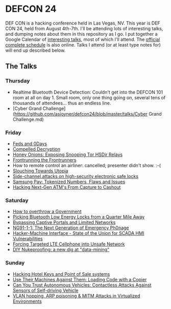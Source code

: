 # DEFCON 24

DEF CON is a hacking conference held in Las Vegas, NV.  This year is DEF CON 24, held from August 4th-7th.  I'll be attending lots of interesting talks, and dumping notes about them in this repository as I go.  I put together a Google Calendar of [interesting talks](https://calendar.google.com/calendar/embed?src=joyner.ws_f8gv1f22fi6plfbkgsms4i8470%40group.calendar.google.com&ctz=America/Los_Angeles), most of which I'll attend.  The [official complete schedule](https://www.defcon.org/html/defcon-24/dc-24-schedule.html) is also online.  Talks I attend (or at least type notes for) will end up described below.

## The Talks
### Thursday
* Realtime Bluetooth Device Detection: Couldn't get into the DEFCON 101 room at all on day 1.  Small room, only one thing going on, several tens of thousands of attendees... thus an endless line.
* [Cyber Grand Challenge](https://github.com/asjoyner/defcon24/blob/master/talks/Cyber Grand Challenge.md)

### Friday
* [Feds and 0Days](https://github.com/asjoyner/defcon24/blob/master/talks/FedsAnd0Days.md)
* [Compelled Decryption](https://github.com/asjoyner/defcon24/blob/master/talks/CompelledDecryption.md)
* [Honey Onions: Exposing Snooping Tor HSDir Relays](https://github.com/asjoyner/defcon24/blob/master/talks/HoneyOnions.md)
* [Frontrunning the Frontrunners](https://github.com/asjoyner/defcon24/blob/master/talks/FrontRunners.md)
* How to remote control an airliner: cancelled; presenter didn't show.  :-(
* [Slouching Towards Utopia](https://github.com/asjoyner/defcon24/blob/master/talks/SlouchingTowardsUtpoia.md)
* [Side-channel attacks on high-security electronic safe locks](https://github.com/asjoyner/defcon24/blob/master/talks/Side-Channel-Locks.md)
* [Samsung Pay: Tokenized Numbers, Flaws and Issues](https://github.com/asjoyner/defcon24/blob/master/talks/Side-Channel-Locks.md)
* [Hacking Next-Gen ATM's From Capture to Cashout](https://github.com/asjoyner/defcon24/blob/master/talks/HackingATMs.md)


### Saturday
* [How to overthrow a Government](https://github.com/asjoyner/defcon24/blob/master/talks/OverthrowGovernment.md)
* [Picking Bluetooth Low Energy Locks from a Quarter Mile Away](https://github.com/asjoyner/defcon24/blob/master/talks/PickingBluetoothLowEnergyLocks.md)
* [Bypassing Captive Portals and Limited Networks](https://github.com/asjoyner/defcon24/blob/master/talks/BypassingCaptivePortals.md)
* [NG91-1-1: The Next Generation of Emergency Ph0nage](https://github.com/asjoyner/defcon24/blob/master/talks/NG911.md)
* [Hacker-Machine Interface - State of the Union for SCADA HMI Vulnerabilities](https://github.com/asjoyner/defcon24/blob/master/talks/SCADA-HMI.md)
* [Forcing Targeted LTE Cellphone into Unsafe Network](https://github.com/asjoyner/defcon24/blob/master/talks/LteRedirection.md)
* [DIY Nukeproofing: a new dig at "data-mining"](https://github.com/asjoyner/defcon24/blob/master/talks/DiyNukeproofing.md)

### Sunday
* [Hacking Hotel Keys and Point of Sale systems](https://github.com/asjoyner/defcon24/blob/master/talks/HackingHotelKeys.md)
* [Use Their Machines Against Them: Loading Code with a Copier](https://github.com/asjoyner/defcon24/blob/master/talks/LoadingCodeFromCopier.md)
* [Can You Trust Autonomous Vehicles: Contactless Attacks Against Sensors of Self-driving Vehicle](https://github.com/asjoyner/defcon24/blob/master/talks/ContactlessAttacksAgainstAutonomousVehicles.md)
* [VLAN hopping, ARP poisoning & MITM Attacks in Virtualized Environments](https://github.com/asjoyner/defcon24/blob/master/talks/HackingVirtualSwitch.md)

